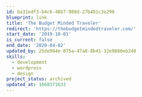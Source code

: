 ```yaml
---
id: ba31edf3-b4c6-48b7-988d-27b401c3e290
blueprint: link
title: 'The Budget Minded Traveler'
redirect: 'https://thebudgetmindedtraveler.com/'
start_date: '2019-10-01'
is_current: false
end_date: '2020-04-02'
updated_by: 25de984e-075a-47a8-8b41-32e9880eb240
skills:
  - development
  - wordpress
  - design
project_status: archived
updated_at: 1668371633
---
```

